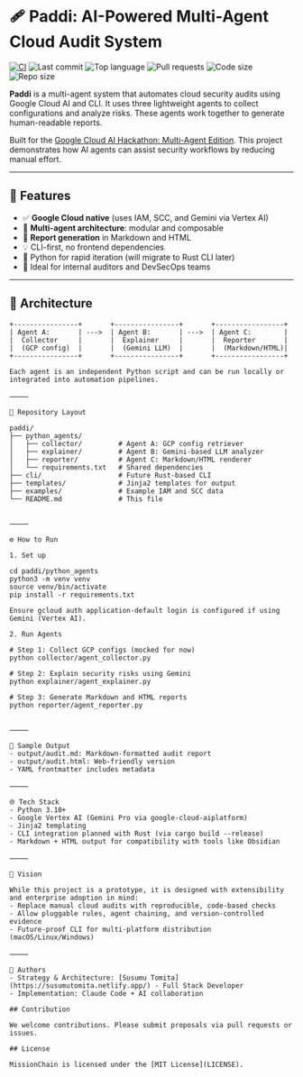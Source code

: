 # 🩹 Paddi: AI-Powered Multi-Agent Cloud Audit System

[![CI](https://github.com/susumutomita/Paddi/actions/workflows/ci.yml/badge.svg)](https://github.com/susumutomita/Paddi)
![Last commit](https://img.shields.io/github/last-commit/susumutomita/Paddi)
![Top language](https://img.shields.io/github/languages/top/susumutomita/Paddi)
![Pull requests](https://img.shields.io/github/issues-pr/susumutomita/Paddi)
![Code size](https://img.shields.io/github/languages/code-size/susumutomita/Paddi)
![Repo size](https://img.shields.io/github/repo-size/susumutomita/Paddi)

**Paddi** is a multi-agent system that automates cloud security audits using Google Cloud AI and CLI.
It uses three lightweight agents to collect configurations and analyze risks.
These agents work together to generate human-readable reports.

Built for the [Google Cloud AI Hackathon: Multi-Agent Edition](https://googlecloudmultiagents.devpost.com/).
This project demonstrates how AI agents can assist security workflows by reducing manual effort.

---

## 🚀 Features

- ✅ **Google Cloud native** (uses IAM, SCC, and Gemini via Vertex AI)
- 🧠 **Multi-agent architecture**: modular and composable
- 📝 **Report generation** in Markdown and HTML
- 💡 CLI-first, no frontend dependencies
- 🐍 Python for rapid iteration (will migrate to Rust CLI later)
- 🔐 Ideal for internal auditors and DevSecOps teams

---

## 🧩 Architecture

```text
+----------------+       +----------------+       +-----------------+
| Agent A:       | --->  | Agent B:       | --->  | Agent C:        |
|  Collector     |       |  Explainer     |       |  Reporter       |
|  (GCP config)  |       |  (Gemini LLM)  |       |  (Markdown/HTML)|
+----------------+       +----------------+       +-----------------+

Each agent is an independent Python script and can be run locally or integrated into automation pipelines.

⸻

📁 Repository Layout

paddi/
├── python_agents/
│   ├── collector/         # Agent A: GCP config retriever
│   ├── explainer/         # Agent B: Gemini-based LLM analyzer
│   ├── reporter/          # Agent C: Markdown/HTML renderer
│   └── requirements.txt   # Shared dependencies
├── cli/                   # Future Rust-based CLI
├── templates/             # Jinja2 templates for output
├── examples/              # Example IAM and SCC data
└── README.md              # This file


⸻

⚙️ How to Run

1. Set up

cd paddi/python_agents
python3 -m venv venv
source venv/bin/activate
pip install -r requirements.txt

Ensure gcloud auth application-default login is configured if using Gemini (Vertex AI).

2. Run Agents

# Step 1: Collect GCP configs (mocked for now)
python collector/agent_collector.py

# Step 2: Explain security risks using Gemini
python explainer/agent_explainer.py

# Step 3: Generate Markdown and HTML reports
python reporter/agent_reporter.py


⸻

📄 Sample Output
- output/audit.md: Markdown-formatted audit report
- output/audit.html: Web-friendly version
- YAML frontmatter includes metadata

⸻

🌐 Tech Stack
- Python 3.10+
- Google Vertex AI (Gemini Pro via google-cloud-aiplatform)
- Jinja2 templating
- CLI integration planned with Rust (via cargo build --release)
- Markdown + HTML output for compatibility with tools like Obsidian

⸻

🧠 Vision

While this project is a prototype, it is designed with extensibility and enterprise adoption in mind:
- Replace manual cloud audits with reproducible, code-based checks
- Allow pluggable rules, agent chaining, and version-controlled evidence
- Future-proof CLI for multi-platform distribution (macOS/Linux/Windows)

⸻

👥 Authors
- Strategy & Architecture: [Susumu Tomita](https://susumutomita.netlify.app/) - Full Stack Developer
- Implementation: Claude Code + AI collaboration

## Contribution

We welcome contributions. Please submit proposals via pull requests or issues.

## License

MissionChain is licensed under the [MIT License](LICENSE).
